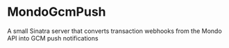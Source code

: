 # MondoGcmPush
A small Sinatra server that converts transaction webhooks from the Mondo API into GCM push notifications

